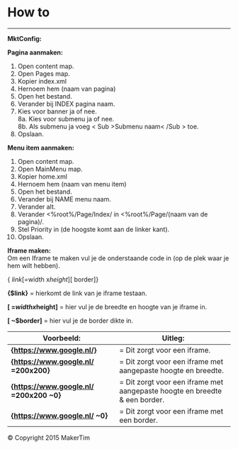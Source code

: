 # How to
---
**MktConfig:**


**Pagina aanmaken:**  
1. Open content map.  
2. Open Pages map.  
3. Kopier index.xml
4. Hernoem hem (naam van pagina)  
5. Open het bestand.  
6. Verander bij INDEX pagina naam.   
7. Kies voor banner ja of nee.  
8a. Kies voor submenu ja of nee.  
8b. Als submenu ja voeg < Sub >Submenu naam< /Sub > toe.  
9. Opslaan.  

**Menu item aanmaken:**  
1. Open content map.  
2. Open MainMenu map.  
3. Kopier home.xml
4. Hernoem hem (naam van menu item)  
5. Open het bestand.  
6. Verander bij NAME menu naam.  
7. Verander alt.   
8. Verander <%root%/Page/Index/ in <%root%/Page/(naam van de pagina)/.  
9. Stel Priority in (de hoogste komt aan de linker kant).  
10. Opslaan.

**Iframe maken:**  
Om een Iframe te maken vul je de onderstaande code in (op de plek waar je hem wilt hebben).    

{ $link[ =$width x$height][ ~$border]}

**{$link}** 				= hierkomt de link van je iframe testaan.  

**[ =$width x$height]**  	= hier vul je de breedte en hoogte van je iframe in.  

**[ ~$border]** 			= hier vul je de border dikte in.  


|**Voorbeeld:**  					   | **Uitleg:**  																|
|--------------------------------------|----------------------------------------------------------------------------|
| **{https://www.google.nl/}**             | = Dit zorgt voor een iframe.                                               |
| **{https://www.google.nl/ =200x200}**    | = Dit zorgt voor een iframe met aangepaste hoogte en breedte.              |
| **{https://www.google.nl/ =200x200 ~0}** | = Dit zorgt voor een iframe met aangepaste hoogte en breedte & een border. |
| **{https://www.google.nl/ ~0}**          | = Dit zorgt voor een iframe met  een border.                               |                            
 
© Copyright 2015 MakerTim